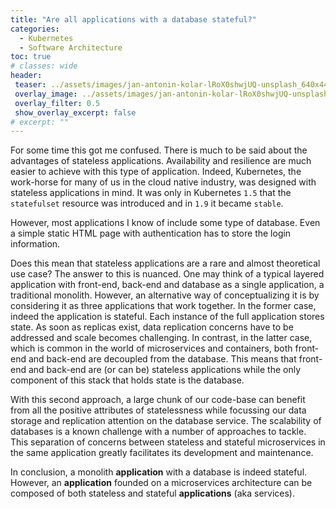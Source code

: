 ```yaml
---
title: "Are all applications with a database stateful?"
categories:
  - Kubernetes
  - Software Architecture
toc: true
# classes: wide
header:
 teaser: ../assets/images/jan-antonin-kolar-lRoX0shwjUQ-unsplash_640x444.jpg
 overlay_image: ../assets/images/jan-antonin-kolar-lRoX0shwjUQ-unsplash_2400x1666.jpg
 overlay_filter: 0.5
 show_overlay_excerpt: false
# excerpt: ""
---
```


For some time this got me confused. There is much to be said about the advantages of stateless applications. Availability and resilience are much easier to achieve with this type of application. Indeed, Kubernetes, the work-horse for many of us in the cloud native industry, was designed with stateless applications in mind. It was only in Kubernetes `1.5` that the `statefulset` resource was introduced and in `1.9` it became `stable`.

However, most applications I know of include some type of database. Even a simple static HTML page with authentication has to store the login information. 

Does this mean that stateless applications are a rare and almost theoretical use case? The answer to this is nuanced. One may think of a typical layered application with front-end, back-end and database as a single application, a traditional monolith. However, an alternative way of conceptualizing it is by considering it as three applications that work together. In the former case, indeed the application is stateful. Each instance of the full application stores state. As soon as replicas exist, data replication concerns have to be addressed and scale becomes challenging. In contrast, in the latter case, which is common in the world of microservices and containers, both front-end and back-end are decoupled from the database. This means that front-end and back-end are (or can be) stateless applications while the only component of this stack that holds state is the database. 

With this second approach, a large chunk of our code-base can benefit from all the positive attributes of statelessness while focussing our data storage and replication attention on the database service. The scalability of databases is a known challenge with a number of approaches to tackle. This separation of concerns between stateless and stateful microservices in the same application greatly facilitates its development and maintenance.

In conclusion, a monolith **application** with a database is indeed stateful. However, an **application** founded on a microservices architecture can be composed of both stateless and stateful **applications** (aka services).
